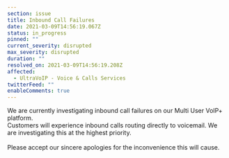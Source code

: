 ```yaml
---
section: issue
title: Inbound Call Failures
date: 2021-03-09T14:56:19.067Z
status: in_progress
pinned: ""
current_severity: disrupted
max_severity: disrupted
duration: ""
resolved_on: 2021-03-09T14:56:19.208Z
affected:
  - UltraVoIP - Voice & Calls Services
twitterFeed: ""
enableComments: true
---
```

<!--StartFragment-->

We are currently investigating inbound call failures on our Multi User VoIP+ platform.\
Customers will experience inbound calls routing directly to voicemail. We are investigating this at the highest priority.\
\
Please accept our sincere apologies for the inconvenience this will cause.

<!--EndFragment-->